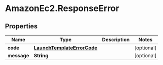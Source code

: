 # AmazonEc2.ResponseError

## Properties

Name | Type | Description | Notes
------------ | ------------- | ------------- | -------------
**code** | [**LaunchTemplateErrorCode**](LaunchTemplateErrorCode.md) |  | [optional] 
**message** | **String** |  | [optional] 


